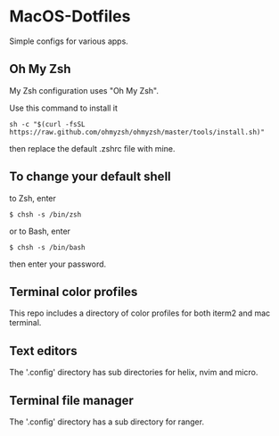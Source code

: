 # MacOS-Dotfiles

Simple configs for various apps.

## Oh My Zsh

My Zsh configuration uses "Oh My Zsh".

Use this command to install it

```
sh -c "$(curl -fsSL https://raw.github.com/ohmyzsh/ohmyzsh/master/tools/install.sh)"
```

then replace the default .zshrc file with mine.

## To change your default shell

to Zsh, enter

```
$ chsh -s /bin/zsh
```

or to Bash, enter

```
$ chsh -s /bin/bash
```

then enter your password.

## Terminal color profiles

This repo includes a directory of color profiles for both iterm2 and mac terminal.

## Text editors

The '.config' directory has sub directories for helix, nvim and micro.

## Terminal file manager

The '.config' directory has a sub directory for ranger.
